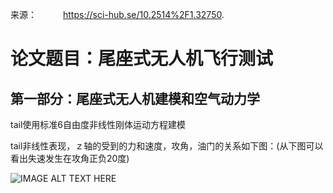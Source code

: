 来源：　　　https://sci-hub.se/10.2514%2F1.32750.

# 论文题目：尾座式无人机飞行测试

## 第一部分：尾座式无人机建模和空气动力学

tail使用标准6自由度非线性刚体运动方程建模

tail非线性表现，ｚ轴的受到的力和速度，攻角，油门的关系如下图：(从下图可以看出失速发生在攻角正负20度)

![IMAGE ALT TEXT HERE](https://github.com/xdwgood/Navigation-and-control/blob/xdwgood-patch-1/198.png)


